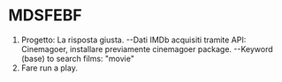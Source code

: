 # MDSFEBF
1. Progetto: La risposta giusta.
--Dati IMDb acquisiti tramite API: Cinemagoer, installare previamente cinemagoer package.
--Keyword (base) to search films: "movie"
2. Fare run a play.

